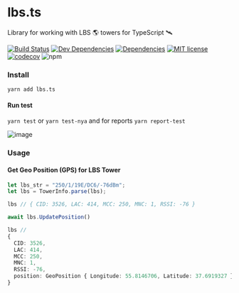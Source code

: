 # lbs.ts
Library for working with LBS 🌎 towers for TypeScript 🛰

[![Build Status](https://travis-ci.org/0xF6/lbs.ts.svg?branch=master)](https://travis-ci.org/0xF6/lbs.ts)
[![Dev Dependencies](https://img.shields.io/david/dev/0xF6/lbs.ts.svg)](https://david-dm.org/0xF6/lbs.ts?type=dev)
[![Dependencies](https://img.shields.io/david/0xF6/lbs.ts.svg)](https://david-dm.org/0xF6/lbs.ts)
[![MIT license](http://img.shields.io/badge/license-MIT-brightgreen.svg)](http://opensource.org/licenses/MIT)
[![codecov](https://codecov.io/gh/0xF6/lbs.ts/branch/master/graph/badge.svg)](https://codecov.io/gh/0xF6/lbs.ts)
![npm](https://img.shields.io/npm/dt/lbs.ts.svg)
        
### Install

`yarn add lbs.ts`


#### Run test

`yarn test` or `yarn test-nya` and for reports `yarn report-test`
  
![image](https://user-images.githubusercontent.com/13326808/41826086-82ff4d58-782f-11e8-91e2-58b02b2c9e2a.png)


### Usage


#### Get Geo Position (GPS) for LBS Tower
```TypeScript
let lbs_str = "250/1/19E/DC6/-76dBm";
let lbs = TowerInfo.parse(lbs);

lbs // { CID: 3526, LAC: 414, MCC: 250, MNC: 1, RSSI: -76 }

await lbs.UpdatePosition()

lbs // 
{ 
  CID: 3526, 
  LAC: 414, 
  MCC: 250, 
  MNC: 1, 
  RSSI: -76, 
  position: GeoPosition { Longitude: 55.8146706, Latitude: 37.6919327 } 
}

```
